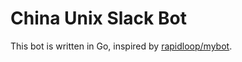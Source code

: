 # China Unix Slack Bot

This bot is written in Go, inspired by [rapidloop/mybot](https://github.com/rapidloop/mybot).
